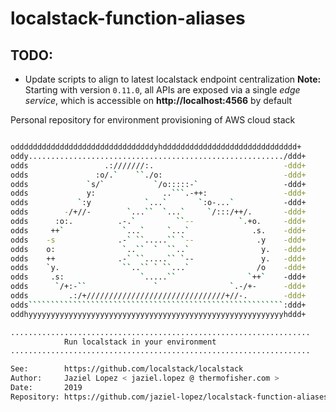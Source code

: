 # localstack-function-aliases


## TODO:
* Update scripts to align to latest localstack endpoint centralization
**Note:** Starting with version `0.11.0`, all APIs are exposed via a single _edge service_, which is accessible on **http://localhost:4566** by default

Personal repository for environment provisioning of AWS cloud stack                                                                         
```bash                                 

odddddddddddddddddddddddddddddddyhdddddddddddddddddddddddddddddd+
oddy........................................................./ddd+
odds                 .:///////:.                             -ddd+
odds               :o/.`    ``./o:                           -ddd+
odds             `s/`           `/o:::::-`                   -ddd+
odds             y:               ..```.-++:                 -ddd+
odds           `:y            `...`       `:o-...`           -ddd+
odds        -/+//-        `...``  `...`     `/:::/++/.       -ddd+
odds      :o:.          .-.`         ``--          `.+o.     -ddd+
odds     ++`             `...`     `...`              .s.    -ddd+
odds    -s              .-` ``.....`` `--              .y    -ddd+
odds    o:               `..``  `  ``..`                y.   -ddd+
odds    ++              .-` ``.....`` `--               y.   -ddd+
odds    `y.              ``..`` ` ``...`               /o    -ddd+
odds     .s:                 `.....``                `++`    -ddd+
odds      `/+:-``               `                `.-/+-      -ddd+
odds         .:/+///////////////////////////////+//-.        -ddd+
odds`````````````````````````````````````````````````````````:ddd+
oddhyyyyyyyyyyyyyyyyyyyyyyyyyyyyyyyyyyyyyyyyyyyyyyyyyyyyyyyyyhddd+

...................................................................
            Run localstack in your environment
...................................................................

See:        https://github.com/localstack/localstack
Author:     Jaziel Lopez < jaziel.lopez @ thermofisher.com >
Date:       2019
Repository: https://github.com/jaziel-lopez/localstack-function-aliases.git
```
